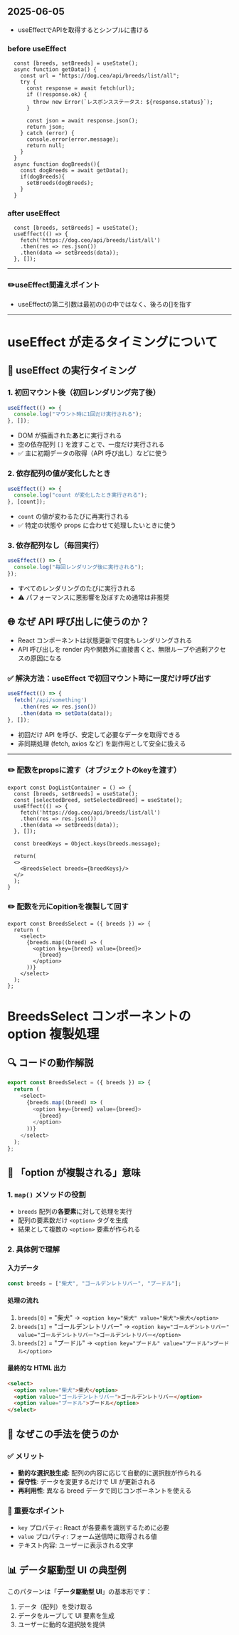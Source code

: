 ## 2025-06-05

- useEffectでAPIを取得するとシンプルに書ける

### before useEffect
```
  const [breeds, setBreeds] = useState();
  async function getData() {
    const url = "https://dog.ceo/api/breeds/list/all";
    try {
      const response = await fetch(url);
      if (!response.ok) {
        throw new Error(`レスポンスステータス: ${response.status}`);
      }
  
      const json = await response.json();
      return json; 
    } catch (error) {
      console.error(error.message);
      return null;
    }
  }
  async function dogBreeds(){
    const dogBreeds = await getData();
    if(dogBreeds){
      setBreeds(dogBreeds);
    }
  }
```

### after useEffect
```
  const [breeds, setBreeds] = useState();
  useEffect(() => {
    fetch('https://dog.ceo/api/breeds/list/all')
    .then(res => res.json())
    .then(data => setBreeds(data));
  }, []);
```

---

### ✏️useEffect間違えポイント

- useEffectの第二引数は最初の()の中ではなく、後ろの[]を指す

---

# useEffect が走るタイミングについて

## 🔄 useEffect の実行タイミング

### 1. 初回マウント後（初回レンダリング完了後）

```javascript
useEffect(() => {
  console.log("マウント時に1回だけ実行される");
}, []);
```

- DOM が描画された**あと**に実行される
- 空の依存配列 `[]` を渡すことで、一度だけ実行される
- ✅ 主に初期データの取得（API 呼び出し）などに使う

### 2. 依存配列の値が変化したとき

```javascript
useEffect(() => {
  console.log("count が変化したとき実行される");
}, [count]);
```

- `count` の値が変わるたびに再実行される
- ✅ 特定の状態や props に合わせて処理したいときに使う

### 3. 依存配列なし（毎回実行）

```javascript
useEffect(() => {
  console.log("毎回レンダリング後に実行される");
});
```

- すべてのレンダリングのたびに実行される
- ⚠️ パフォーマンスに悪影響を及ぼすため通常は非推奨

## 🌐 なぜ API 呼び出しに使うのか？

- React コンポーネントは状態更新で何度もレンダリングされる
- API 呼び出しを render 内や関数外に直接書くと、無限ループや過剰アクセスの原因になる

### ✅ 解決方法：useEffect で初回マウント時に一度だけ呼び出す

```javascript
useEffect(() => {
  fetch('/api/something')
    .then(res => res.json())
    .then(data => setData(data));
}, []);
```

- 初回だけ API を呼び、安定して必要なデータを取得できる
- 非同期処理 (fetch, axios など) を副作用として安全に扱える

---

### ✏️ 配数をpropsに渡す（オブジェクトのkeyを渡す）
```
export const DogListContainer = () => {
  const [breeds, setBreeds] = useState();
  const [selectedBreed, setSelectedBreed] = useState();
  useEffect(() => {
    fetch('https://dog.ceo/api/breeds/list/all')
    .then(res => res.json())
    .then(data => setBreeds(data));
  }, []);

  const breedKeys = Object.keys(breeds.message);

  return(
  <>
    <BreedsSelect breeds={breedKeys}/>
  </>
  );
}
```

### ✏️ 配数を元にopitionを複製して回す
```
export const BreedsSelect = ({ breeds }) => {
  return (
    <select>
      {breeds.map((breed) => (
        <option key={breed} value={breed}>
          {breed}
        </option>
      ))}
    </select>
  );
};
```

# BreedsSelect コンポーネントの option 複製処理

## 🔍 コードの動作解説

```javascript
export const BreedsSelect = ({ breeds }) => {
  return (
    <select>
      {breeds.map((breed) => (
        <option key={breed} value={breed}>
          {breed}
        </option>
      ))}
    </select>
  );
};
```

## 📝 「option が複製される」意味

### 1. `map()` メソッドの役割
- `breeds` 配列の**各要素**に対して処理を実行
- 配列の要素数だけ `<option>` タグを生成
- 結果として複数の `<option>` 要素が作られる

### 2. 具体例で理解

#### 入力データ
```javascript
const breeds = ["柴犬", "ゴールデンレトリバー", "プードル"];
```

#### 処理の流れ
1. `breeds[0]` = "柴犬" → `<option key="柴犬" value="柴犬">柴犬</option>`
2. `breeds[1]` = "ゴールデンレトリバー" → `<option key="ゴールデンレトリバー" value="ゴールデンレトリバー">ゴールデンレトリバー</option>`
3. `breeds[2]` = "プードル" → `<option key="プードル" value="プードル">プードル</option>`

#### 最終的な HTML 出力
```html
<select>
  <option value="柴犬">柴犬</option>
  <option value="ゴールデンレトリバー">ゴールデンレトリバー</option>
  <option value="プードル">プードル</option>
</select>
```

## 🎯 なぜこの手法を使うのか

### ✅ メリット
- **動的な選択肢生成**: 配列の内容に応じて自動的に選択肢が作られる
- **保守性**: データを変更するだけで UI が更新される
- **再利用性**: 異なる breed データで同じコンポーネントを使える

### 🔑 重要なポイント
- `key` プロパティ: React が各要素を識別するために必要
- `value` プロパティ: フォーム送信時に取得される値
- テキスト内容: ユーザーに表示される文字

## 📊 データ駆動型 UI の典型例

このパターンは「**データ駆動型 UI**」の基本形です：
1. データ（配列）を受け取る
2. データをループして UI 要素を生成
3. ユーザーに動的な選択肢を提供
